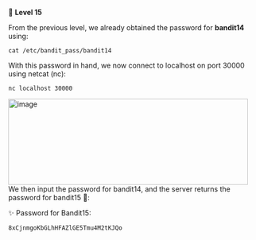🔐 **Level 15**

From the previous level, we already obtained the password for **bandit14** using:  

```
cat /etc/bandit_pass/bandit14
```
With this password in hand, we now connect to localhost on port 30000 using netcat (nc):

```
nc localhost 30000
```
<img width="482" height="173" alt="image" src="https://github.com/user-attachments/assets/d060de94-17d8-4888-8428-ce741cb9ff23" />
We then input the password for bandit14, and the server returns the password for bandit15 🔑:

✨ Password for Bandit15:

```
8xCjnmgoKbGLhHFAZlGE5Tmu4M2tKJQo
```
